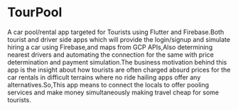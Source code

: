 # TourPool

A car pool/rental app targeted for Tourists using Flutter and Firebase.Both tourist and driver side apps which will provide the login/signup and simulate hiring a car using Firebase,and maps from GCP APIs,Also determining nearest drivers and automating the connection for the same with price determination and payment simulation.The business motivation behind this app is the insight about how tourists are often charged absurd prices for the car rentals in difficult terrains where no ride hailing apps offer any alternatives.So,This app means to connect the locals to offer pooling services and make money simultaneously making travel cheap for some tourists.
